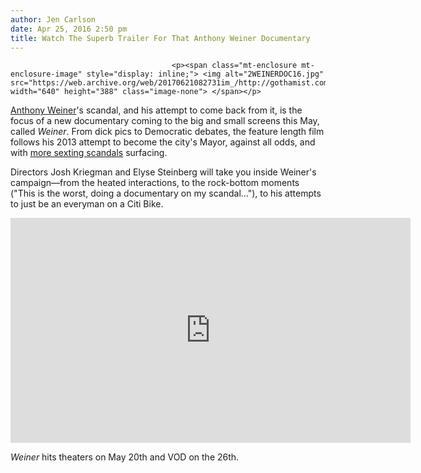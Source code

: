 ```yaml
---
author: Jen Carlson
date: Apr 25, 2016 2:50 pm
title: Watch The Superb Trailer For That Anthony Weiner Documentary
---
```


	
										<p><span class="mt-enclosure mt-enclosure-image" style="display: inline;"> <img alt="2WEINERDOC16.jpg" src="https://web.archive.org/web/20170621082731im_/http://gothamist.com/attachments/arts_jen/2WEINERDOC16.jpg" width="640" height="388" class="image-none"> </span></p>

<p><a href="https://web.archive.org/web/20170621082731/http://gothamist.com/tags/anthonyweiner">Anthony Weiner</a>&apos;s scandal, and his attempt to come back from it, is the focus of a new documentary coming to the big and small screens this May, called <em>Weiner</em>. From dick pics to Democratic debates, the feature length film follows his 2013 attempt to become the city&apos;s Mayor, against all odds, and with <a href="https://web.archive.org/web/20170621082731/https://en.wikipedia.org/wiki/Anthony_Weiner_sexting_scandals#Later_events">more sexting scandals</a> surfacing.</p>

<p>Directors Josh Kriegman and Elyse Steinberg will take you inside Weiner&apos;s campaign&#x2014;from the heated interactions, to the rock-bottom moments (&quot;This is the worst, doing a documentary on my scandal...&quot;), to his attempts to just be an everyman on a Citi Bike.</p>

<p><iframe width="640" height="360" src="https://web.archive.org/web/20170621082731if_/https://www.youtube.com/embed/nJ4FIGnJknk" frameborder="0" allowfullscreen></iframe></p>

<p><em>Weiner</em> hits theaters on May 20th and VOD on the 26th.</p>					
										
									
				